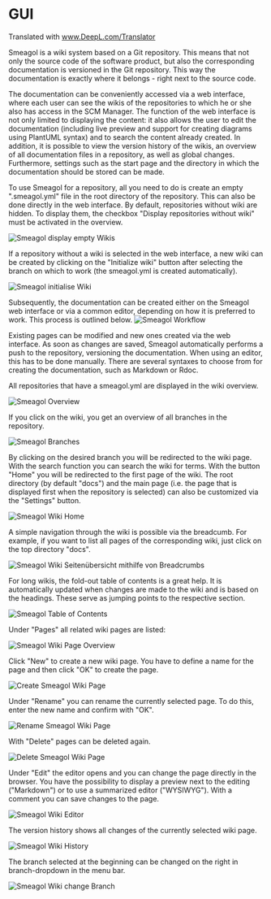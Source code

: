 # GUI

Translated with www.DeepL.com/Translator

Smeagol is a wiki system based on a Git repository. This means that not only the source code of the software product, but also the corresponding documentation is versioned in the Git repository. This way the documentation is exactly where it belongs - right next to the source code.  

The documentation can be conveniently accessed via a web interface, where each user can see the wikis of the repositories to which he or she also has access in the SCM Manager. The function of the web interface is not only limited to displaying the content: it also allows the user to edit the documentation (including live preview and support for creating diagrams using PlantUML syntax) and to search the content already created. In addition, it is possible to view the version history of the wikis, an overview of all documentation files in a repository, as well as global changes. Furthermore, settings such as the start page and the directory in which the documentation should be stored can be made.

To use Smeagol for a repository, all you need to do is create an empty
".smeagol.yml" file in the root directory of the repository. This can also be done directly in the web interface. By default, repositories without wiki are hidden. To display them, the checkbox "Display repositories without wiki" must be activated in the overview.

![Smeagol display empty Wikis](figures/smeagol/SmeagolShowEmptyRepos_EN.png)

If a repository without a wiki is selected in the web interface, a new wiki can be created by clicking on the "Initialize wiki" button after selecting the branch on which to work (the smeagol.yml is created automatically).

![Smeagol initialise Wiki ](figures/smeagol/SmeagolInitRepo_EN.png)

Subsequently, the documentation can be created either on the Smeagol web interface or via a common editor, depending on how it is preferred to work. This process is outlined below.
![Smeagol Workflow](figures/smeagol/SmeagolWorkflow.png)

Existing pages can be modified and new ones created via the web interface. As soon as changes are saved, Smeagol automatically performs a push to the repository, versioning the documentation. When using an editor, this has to be done manually. There are several syntaxes to choose from for creating the documentation, such as Markdown or Rdoc.

All repositories that have a smeagol.yml are displayed in the wiki overview.

![Smeagol Overview](figures/smeagol/SmeagolOverview_EN.png)

If you click on the wiki, you get an overview of all branches in the repository.

![Smeagol Branches](figures/smeagol/SmeagolBranches_EN.png)

By clicking on the desired branch you will be redirected to the wiki page.
With the search function you can search the wiki for terms. With the button "Home" you will be redirected to the first page of the wiki.
The root directory (by default "docs") and the main page (i.e. the page that is displayed first when the repository is selected) can also be customized via the "Settings" button.

![Smeagol Wiki Home](figures/smeagol/SmeagolWiki_EN.png)

A simple navigation through the wiki is possible via the breadcumb. For example, if you want to list all pages of the corresponding wiki, just click on the top directory "docs".

![Smeagol Wiki Seitenübersicht mithilfe von Breadcrumbs](figures/smeagol/SmeagolBreadcrumb_EN.png)

For long wikis, the fold-out table of contents is a great help. It is automatically updated when changes are made to the wiki and is based on the headings. These serve as jumping points to the respective section.

![Smeagol Table of Contents](figures/smeagol/SmeagolTableOfContents_EN.png)

Under "Pages" all related wiki pages are listed:

![Smeagol Wiki Page Overview](figures/smeagol/SmeagolWikiPages_EN.png)

Click "New" to create a new wiki page. You have to define a name for the page and then click "OK" to create the page.

![Create Smeagol Wiki Page](figures/smeagol/SmeagolWikiNewPage_EN.png)

Under "Rename" you can rename the currently selected page. To do this, enter the new name and confirm with "OK".

![Rename Smeagol Wiki Page](figures/smeagol/SmeagolWikiRenamePage_EN.png)

With "Delete" pages can be deleted again.

![Delete Smeagol Wiki Page](figures/smeagol/SmeagolWikiDeletePage_EN.png)

Under "Edit" the editor opens and you can change the page directly in the browser. You have the possibility to display a preview next to the editing ("Markdown") or to use a summarized editor ("WYSIWYG"). With a comment you can save changes to the page.

![Smeagol Wiki Editor](figures/smeagol/SmeagolEditor_EN.png)

The version history shows all changes of the currently selected wiki page.

![Smeagol Wiki History](figures/smeagol/SmeagolHistory_EN.png)

The branch selected at the beginning can be changed on the right in branch-dropdown in the menu bar.

![Smeagol Wiki change Branch](figures/smeagol/SmeagolBranchDropdown_EN.png)
